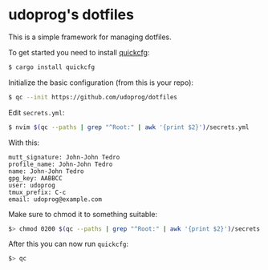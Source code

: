 # udoprog's dotfiles

This is a simple framework for managing dotfiles.

To get started you need to install [quickcfg]:

```bash
$ cargo install quickcfg
```

Initialize the basic configuration (from this is your repo):

```bash
$ qc --init https://github.com/udoprog/dotfiles
```

Edit `secrets.yml`:

```bash
$ nvim $(qc --paths | grep "^Root:" | awk '{print $2}')/secrets.yml
```

With this:

```
mutt_signature: John-John Tedro
profile_name: John-John Tedro
name: John-John Tedro
gpg_key: AABBCC
user: udoprog
tmux_prefix: C-c
email: udoprog@example.com
```

Make sure to chmod it to something suitable:

```bash
$> chmod 0200 $(qc --paths | grep "^Root:" | awk '{print $2}')/secrets.yml
```

After this you can now run `quickcfg`:

```bash
$> qc
```

[quickcfg]: https://github.com/udoprog/quickcfg
